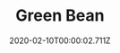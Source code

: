 ---
templateKey: blog-post
title: Green Bean
description: A juicy little bean with a cool, crisp snap.,
featuredpost: false
date: 2020-02-10T00:00:02.711Z
featuredimage: /img/Green_Bean.png
sellPrice: 40
tags: 
  - Spring
---